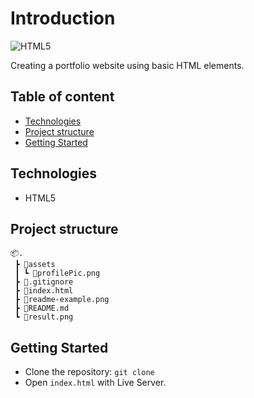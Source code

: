 # Introduction

![HTML5](https://img.shields.io/badge/HTML-v.5-blue?logo=HTML5)

Creating a portfolio website using basic HTML elements.

## Table of content
  - [Technologies](#technologies)
  - [Project structure](#project-structure)
  - [Getting Started](#getting-started)


## Technologies
- HTML5

## Project structure

```
📦.
 ┣ 📂assets
 ┃ ┗ 📜profilePic.png
 ┣ 📜.gitignore
 ┣ 📜index.html
 ┣ 📜readme-example.png
 ┣ 📜README.md
 ┗ 📜result.png
```

## Getting Started
- Clone the repository: `git clone`
- Open `index.html` with Live Server.